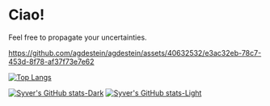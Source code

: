 # Ciao!

Feel free to propagate your uncertainties.

https://github.com/agdestein/agdestein/assets/40632532/e3ac32eb-78c7-453d-8f78-af37f73e7e62

[![Top Langs](https://github-readme-stats.vercel.app/api/top-langs/?username=agdestein&hide=Jupyter%20Notebook)](https://github.com/agdestein)

[![Syver's GitHub stats-Dark](https://github-readme-stats.vercel.app/api?username=agdestein&show_icons=true&theme=dark#gh-dark-mode-only)](https://github.com/anuraghazra/github-readme-stats#gh-dark-mode-only)
[![Syver's GitHub stats-Light](https://github-readme-stats.vercel.app/api?username=agdestein&show_icons=true&theme=default#gh-light-mode-only)](https://github.com/anuraghazra/github-readme-stats#gh-light-mode-only)
